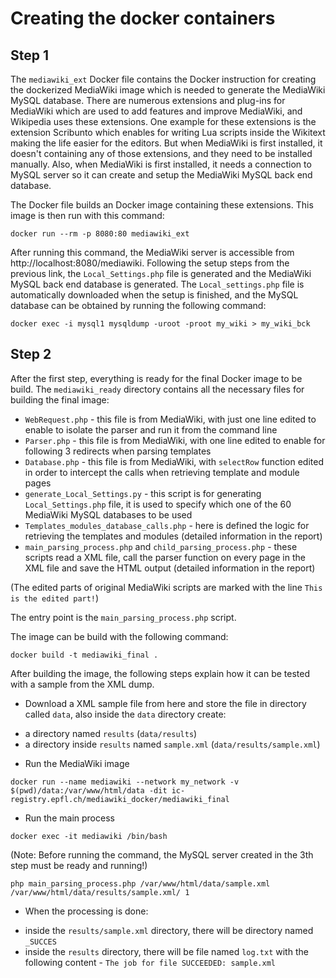 # Creating the docker containers

## Step 1
The `mediawiki_ext` Docker file contains the Docker instruction for creating the dockerized MediaWiki image which is needed to generate the MediaWiki MySQL database. There are numerous extensions and plug-ins for MediaWiki which are used to add features and improve MediaWiki, and Wikipedia uses these extensions. One example for these extensions is the extension Scribunto which enables for writing Lua scripts inside the Wikitext making the life easier for the editors. But when MediaWiki is first installed, it doesn't containing any of those extensions, and they need to be installed manually. Also, when MediaWiki is first installed, it needs a connection to MySQL server so it can create and setup the MediaWiki MySQL back end database.

The Docker file builds an Docker image containing these extensions. This image is then run with this command:
```
docker run --rm -p 8080:80 mediawiki_ext
```

After running this command, the MediaWiki server is accessible from http://localhost:8080/mediawiki.
Following the setup steps from the previous link, the `Local_Settings.php` file is generated and the MediaWiki MySQL back end database is generated.
The `Local_settings.php` file is automatically downloaded when the setup is finished, and the MySQL database can be obtained by running the following command:

```
docker exec -i mysql1 mysqldump -uroot -proot my_wiki > my_wiki_bck
```

## Step 2
After the first step, everything is ready for the final Docker image to be build. The `mediawiki_ready` directory contains all the necessary files for building the final image:
- `WebRequest.php` - this file is from MediaWiki, with just one line edited to enable to isolate the parser and run it from the command line
- `Parser.php` - this file is from MediaWiki, with one line edited to enable for following 3 redirects when parsing templates
- `Database.php` - this file is from MediaWiki, with `selectRow` function edited in order to intercept the calls when retrieving template and module pages
- `generate_Local_Settings.py` - this script is for generating `Local_Settings.php` file, it is used to specify which one of the 60 MediaWiki MySQL databases to be used
- `Templates_modules_database_calls.php` - here is defined the logic for retrieving the templates and modules (detailed information in the report)
- `main_parsing_process.php` and `child_parsing_process.php` - these scripts read a XML file, call the parser function on every page in the XML file and save the HTML output (detailed information in the report)

(The edited parts of original MediaWiki scripts are marked with the line `This is the edited part!`)

The entry point is the `main_parsing_process.php` script.

The image can be build with the following command:
```
docker build -t mediawiki_final .
```

After building the image, the following steps explain how it can be tested with a sample from the XML dump.

* Download a XML sample file from here and store the file in directory called `data`, also inside the `data` directory create:
- a directory named `results` (`data/results`)
- a directory inside `results` named `sample.xml` (`data/results/sample.xml`)

* Run the MediaWiki image
```
docker run --name mediawiki --network my_network -v $(pwd)/data:/var/www/html/data -dit ic-registry.epfl.ch/mediawiki_docker/mediawiki_final
```

* Run the main process
```
docker exec -it mediawiki /bin/bash
```
(Note: Before running the command, the MySQL server created in the 3th step must be ready and running!)
```
php main_parsing_process.php /var/www/html/data/sample.xml /var/www/html/data/results/sample.xml/ 1
```

* When the processing is done:
- inside the `results/sample.xml` directory, there will be directory named `_SUCCES`
- inside the `results` directory, there will be file named `log.txt` with the following content - `The job for file SUCCEEDED: sample.xml`
